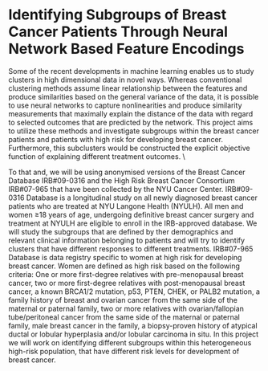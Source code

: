 # Identifying Subgroups of Breast Cancer Patients Through Neural Network Based Feature Encodings #
Some of the recent developments in machine learning enables us to study clusters in high dimensional data in novel ways. Whereas conventional clustering methods assume linear relationship between the features and produce similarities based on the general variance of the data, it is possible to use neural networks to capture nonlinearities and produce similarity measurements that maximally explain the distance of the data with regard to selected outcomes that are predicted by the network. This project aims to utilize these methods and investigate subgroups within the breast cancer patients and patients with high risk for developing breast cancer. Furthermore, this subclusters would be constructed the explicit objective function of explaining different treatment outcomes. \\

To that and, we will be using anonymised versions of the Breast Cancer Database IRB#09-0316 and the High Risk Breast Cancer Consortium IRB#07-965 that have been collected by the NYU Cancer Center. IRB#09-0316 Database is a longitudinal study on all newly diagnosed breast cancer patients who are treated at NYU Langone Health (NYULH).  All men and women ≥18 years of age, undergoing definitive breast cancer surgery and treatment at NYULH are eligible to enroll in the IRB-approved database. We will study the subgroups that are defined by ther demographics and relevant clinical information belonging to patients and will try to identify clusters that have different responses to different treatments. IRB#07-965 Database is data registry specific to women at high risk for developing breast cancer. Women are defined as high risk based on the following criteria: One or more first-degree relatives with pre-menopausal breast cancer, two or more first-degree relatives with post-menopausal breast cancer, a known BRCA1/2 mutation, p53, PTEN, CHEK, or PALB2 mutation, a family history of breast and ovarian cancer from the same side of the maternal or paternal family, two or more relatives with ovarian/fallopian tube/peritoneal cancer from the same side of the maternal or paternal family, male breast cancer in the family, a biopsy-proven history of atypical ductal or lobular hyperplasia and/or lobular carcinoma in situ. In this project we will work on identifying different  subgroups within this heterogeneous high-risk population, that have different risk levels for development of breast cancer.

